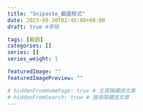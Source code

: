 ```yaml
---
title: "Snipaste_截圖程式"
date: 2023-09-30T02:45:08+08:00
draft: true #草稿

tags: [截圖]
categories: []
series: []
series_weight: 1

featuredImage: ""
featuredImagePreview: ""

# hiddenFromHomePage: true # 主頁隱藏該文章
# hiddenFromSearch: true # 搜尋隱藏該文章
---
```

<!--more-->
